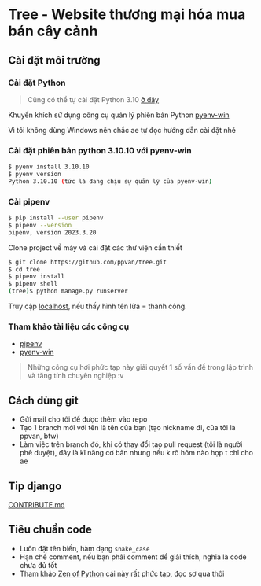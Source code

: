 # Tree - Website thương mại hóa mua bán cây cảnh

## Cài đặt môi trường

### Cài đặt Python
> Cũng có thể tự cài đặt Python 3.10 [ở đây](https://www.python.org/downloads/windows/)

Khuyến khích sử dụng công cụ quản lý phiên bản Python [pyenv-win](https://github.com/pyenv-win/pyenv-win)

Vì tôi không dùng Windows nên chắc ae tự đọc hướng dẫn cài đặt nhé

### Cài đặt phiên bản python 3.10.10 với pyenv-win

```bash
$ pyenv install 3.10.10
$ pyenv version
Python 3.10.10 (tức là đang chịu sự quản lý của pyenv-win)
```

### Cài pipenv

```bash
$ pip install --user pipenv
$ pipenv --version
pipenv, version 2023.3.20
```

Clone project về máy và cài đặt các thư viện cần thiết

```bash
$ git clone https://github.com/ppvan/tree.git
$ cd tree
$ pipenv install
$ pipenv shell
(tree)$ python manage.py runserver
```

Truy cập [localhost](http://localhost:8000/), nếu thấy hình tên lửa = thành công.


### Tham khảo tài liệu các công cụ
- [pipenv](https://pipenv.pypa.io/en/latest/)
- [pyenv-win](https://github.com/pyenv-win/pyenv-win)

> Những công cụ hơi phức tạp này giải quyết 1 số vấn đề trong lập trình và tăng tính chuyên nghiệp :v

## Cách dùng git
- Gửi mail cho tôi để được thêm vào repo
- Tạo 1 branch mới với tên là tên của bạn (tạo nickname đi, của tôi là ppvan, btw)
- Làm việc trên branch đó, khi có thay đổi tạo pull request (tôi là người phê duyệt), đây là kĩ năng cơ bản nhưng nếu k rõ hôm nào họp t chỉ cho ae

## Tip django
[CONTRIBUTE.md](https://github.com/ppvan/tree/blob/main/CONTRIBUTE.md)

## Tiêu chuẩn code
- Luôn đặt tên biến, hàm dạng `snake_case`
- Hạn chế comment, nếu bạn phải comment để giải thích, nghĩa là code chưa đủ tốt
- Tham khảo [Zen of Python](https://github.com/zedr/clean-code-python) cái này rất phức tạp, đọc sơ qua thôi